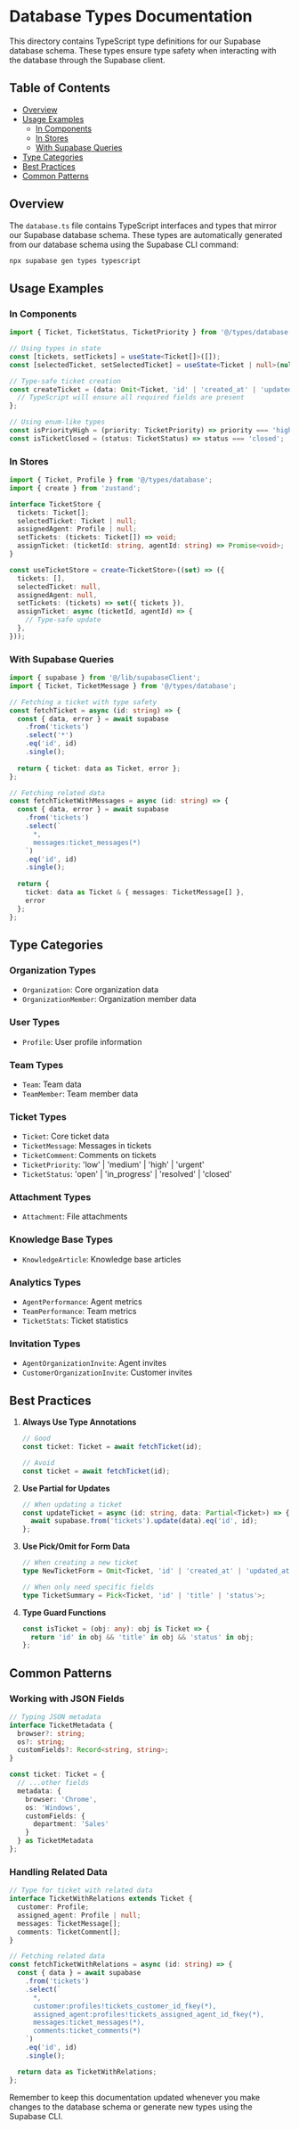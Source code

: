 # Database Types Documentation

This directory contains TypeScript type definitions for our Supabase database schema. These types ensure type safety when interacting with the database through the Supabase client.

## Table of Contents

- [Overview](#overview)
- [Usage Examples](#usage-examples)
  - [In Components](#in-components)
  - [In Stores](#in-stores)
  - [With Supabase Queries](#with-supabase-queries)
- [Type Categories](#type-categories)
- [Best Practices](#best-practices)
- [Common Patterns](#common-patterns)

## Overview

The `database.ts` file contains TypeScript interfaces and types that mirror our Supabase database schema. These types are automatically generated from our database schema using the Supabase CLI command:

```bash
npx supabase gen types typescript
```

## Usage Examples

### In Components

```typescript
import { Ticket, TicketStatus, TicketPriority } from '@/types/database';

// Using types in state
const [tickets, setTickets] = useState<Ticket[]>([]);
const [selectedTicket, setSelectedTicket] = useState<Ticket | null>(null);

// Type-safe ticket creation
const createTicket = (data: Omit<Ticket, 'id' | 'created_at' | 'updated_at'>) => {
  // TypeScript will ensure all required fields are present
};

// Using enum-like types
const isPriorityHigh = (priority: TicketPriority) => priority === 'high';
const isTicketClosed = (status: TicketStatus) => status === 'closed';
```

### In Stores

```typescript
import { Ticket, Profile } from '@/types/database';
import { create } from 'zustand';

interface TicketStore {
  tickets: Ticket[];
  selectedTicket: Ticket | null;
  assignedAgent: Profile | null;
  setTickets: (tickets: Ticket[]) => void;
  assignTicket: (ticketId: string, agentId: string) => Promise<void>;
}

const useTicketStore = create<TicketStore>((set) => ({
  tickets: [],
  selectedTicket: null,
  assignedAgent: null,
  setTickets: (tickets) => set({ tickets }),
  assignTicket: async (ticketId, agentId) => {
    // Type-safe update
  },
}));
```

### With Supabase Queries

```typescript
import { supabase } from '@/lib/supabaseClient';
import { Ticket, TicketMessage } from '@/types/database';

// Fetching a ticket with type safety
const fetchTicket = async (id: string) => {
  const { data, error } = await supabase
    .from('tickets')
    .select('*')
    .eq('id', id)
    .single();
  
  return { ticket: data as Ticket, error };
};

// Fetching related data
const fetchTicketWithMessages = async (id: string) => {
  const { data, error } = await supabase
    .from('tickets')
    .select(`
      *,
      messages:ticket_messages(*)
    `)
    .eq('id', id)
    .single();
  
  return {
    ticket: data as Ticket & { messages: TicketMessage[] },
    error
  };
};
```

## Type Categories

### Organization Types
- `Organization`: Core organization data
- `OrganizationMember`: Organization member data

### User Types
- `Profile`: User profile information

### Team Types
- `Team`: Team data
- `TeamMember`: Team member data

### Ticket Types
- `Ticket`: Core ticket data
- `TicketMessage`: Messages in tickets
- `TicketComment`: Comments on tickets
- `TicketPriority`: 'low' | 'medium' | 'high' | 'urgent'
- `TicketStatus`: 'open' | 'in_progress' | 'resolved' | 'closed'

### Attachment Types
- `Attachment`: File attachments

### Knowledge Base Types
- `KnowledgeArticle`: Knowledge base articles

### Analytics Types
- `AgentPerformance`: Agent metrics
- `TeamPerformance`: Team metrics
- `TicketStats`: Ticket statistics

### Invitation Types
- `AgentOrganizationInvite`: Agent invites
- `CustomerOrganizationInvite`: Customer invites

## Best Practices

1. **Always Use Type Annotations**
   ```typescript
   // Good
   const ticket: Ticket = await fetchTicket(id);
   
   // Avoid
   const ticket = await fetchTicket(id);
   ```

2. **Use Partial for Updates**
   ```typescript
   // When updating a ticket
   const updateTicket = async (id: string, data: Partial<Ticket>) => {
     await supabase.from('tickets').update(data).eq('id', id);
   };
   ```

3. **Use Pick/Omit for Form Data**
   ```typescript
   // When creating a new ticket
   type NewTicketForm = Omit<Ticket, 'id' | 'created_at' | 'updated_at'>;
   
   // When only need specific fields
   type TicketSummary = Pick<Ticket, 'id' | 'title' | 'status'>;
   ```

4. **Type Guard Functions**
   ```typescript
   const isTicket = (obj: any): obj is Ticket => {
     return 'id' in obj && 'title' in obj && 'status' in obj;
   };
   ```

## Common Patterns

### Working with JSON Fields
```typescript
// Typing JSON metadata
interface TicketMetadata {
  browser?: string;
  os?: string;
  customFields?: Record<string, string>;
}

const ticket: Ticket = {
  // ...other fields
  metadata: {
    browser: 'Chrome',
    os: 'Windows',
    customFields: {
      department: 'Sales'
    }
  } as TicketMetadata
};
```

### Handling Related Data
```typescript
// Type for ticket with related data
interface TicketWithRelations extends Ticket {
  customer: Profile;
  assigned_agent: Profile | null;
  messages: TicketMessage[];
  comments: TicketComment[];
}

// Fetching related data
const fetchTicketWithRelations = async (id: string) => {
  const { data } = await supabase
    .from('tickets')
    .select(`
      *,
      customer:profiles!tickets_customer_id_fkey(*),
      assigned_agent:profiles!tickets_assigned_agent_id_fkey(*),
      messages:ticket_messages(*),
      comments:ticket_comments(*)
    `)
    .eq('id', id)
    .single();

  return data as TicketWithRelations;
};
```

Remember to keep this documentation updated whenever you make changes to the database schema or generate new types using the Supabase CLI.
